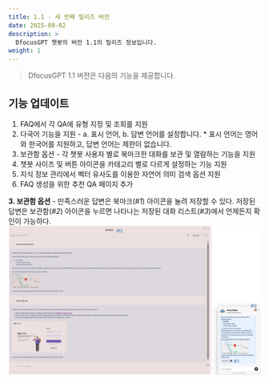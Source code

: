 ```yaml
---
title: 1.1 - 세 번째 릴리즈 버전
date: 2025-09-02
description: >
  DfocusGPT 챗봇의 버전 1.1의 릴리즈 정보입니다.
weight: 1
---
```


> DfocusGPT 1.1 버전은 다음의 기능을 제공합니다.

## 기능 업데이트 

1. FAQ에서 각 QA에 유형 지정 및 조회를 지원
2. 다국어 기능을 지원 - a. 표시 언어, b. 답변 언어를 설정합니다. * 표시 언어는 영어와 한국어를 지원하고, 답변 언어는 제한이 없습니다.
3. 보관함 옵션 - 각 챗봇 사용자 별로 북마크한 대화를 보관 및 열람하는 기능을 지원
4. 챗봇 사이즈 및 버튼 아이콘을 카테고리 별로 다르게 설정하는 기능 지원
5. 지식 정보 관리에서 벡터 유사도를 이용한 자연어 의미 검색 옵션 지원
6. FAQ 생성을 위한 추천 QA 페이지 추가


**3. 보관함 옵션** - 만족스러운 답변은 북마크(*#1*) 아이콘을 눌려 저장할 수 있다. 저장된 답변은 보관함(*#2*) 아이콘을 누르면 나타나는 저장된 대화 리스트(*#3*)에서 언제든지 확인이 가능하다.
![보관함](image-1.png)
